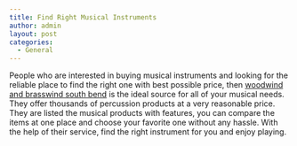 ```yaml
---
title: Find Right Musical Instruments
author: admin
layout: post
categories:
  - General
---
```

People who are interested in buying musical instruments and looking for the reliable place to find the right one with best possible price, then <a href="http://www.wwbw.com/">woodwind and brasswind south bend</a> is the ideal source for all of your musical needs. They offer thousands of percussion products at a very reasonable price. They are listed the musical products with features, you can compare the items at one place and choose your favorite one without any hassle. With the help of their service, find the right instrument for you and enjoy playing.  
